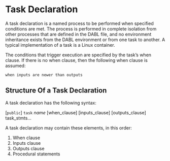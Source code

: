 # Task Declaration
A task declaration is a named process to be performed when specified conditions
are met. The process is performed in complete isolation from other processes
that are defined in the DABL file, and no environment inheritance exists from
the DABL environment or from one task to another. A typical implementation of
a task is a Linux container.

The conditions that trigger execution are specified by the task’s when clause.
If there is no when clause, then the following when clause is assumed:
```
when inputs are newer than outputs
```
## Structure Of a Task Declaration

A task declaration has the following syntax:

  [`public`] `task` *name*
  [when_clause]
  [inputs_clause]
  [outputs_clause]
  task_stmts...

A task declaration may contain these elements, in this order:

1. When clause
2. Inputs clause
3. Outputs clause
4. Procedural statements

